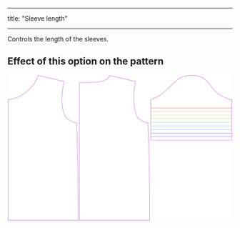 ***

title: "Sleeve length"

***

Controls the length of the sleeves.

## Effect of this option on the pattern

![This image shows the effect of this option by superimposing several variants that have a different value for this option](teagan_sleevelength_sample.svg "Effect of this option on the pattern")
